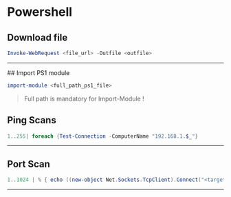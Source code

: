 # Powershell

## Download file

```powershell
Invoke-WebRequest <file_url> -Outfile <outfile>
```

---

## Import PS1 module

```powershell
import-module <full_path_ps1_file>
```
> Full path is mandatory for Import-Module !


## Ping Scans

```powershell
1..255| foreach {Test-Connection -ComputerName "192.168.1.$_"}
```

---

## Port Scan

```powershell
1..1024 | % { echo ((new-object Net.Sockets.TcpClient).Connect("<target>",$_)) "$_ is open" } 2>out-null
```

---
